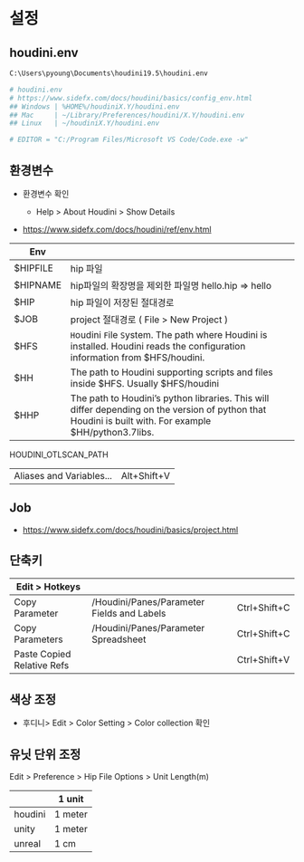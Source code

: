 # 설정

## houdini.env

``` txt
C:\Users\pyoung\Documents\houdini19.5\houdini.env
```

``` ini
# houdini.env
# https://www.sidefx.com/docs/houdini/basics/config_env.html
## Windows | %HOME%/houdiniX.Y/houdini.env
## Mac     | ~/Library/Preferences/houdini/X.Y/houdini.env
## Linux   | ~/houdiniX.Y/houdini.env

# EDITOR = "C:/Program Files/Microsoft VS Code/Code.exe -w"
```


## 환경변수

- 환경변수 확인
  - Help > About Houdini > Show Details

- https://www.sidefx.com/docs/houdini/ref/env.html

| Env      |                                                                                                                                                        |
| -------- | ------------------------------------------------------------------------------------------------------------------------------------------------------ |
| $HIPFILE | hip 파일                                                                                                                                               |
| $HIPNAME | hip파일의 확장명을 제외한 파일명 hello.hip => hello                                                                                                    |
| $HIP     | hip 파일이 저장된 절대경로                                                                                                                             |
| $JOB     | project 절대경로 ( File > New Project )                                                                                                                |
| $HFS     | `H`oudini `F`ile `S`ystem. The path where Houdini is installed. Houdini reads the configuration information from $HFS/houdini.                         |
| $HH      | The path to Houdini supporting scripts and files inside $HFS. Usually $HFS/houdini                                                                     |
| $HHP     | The path to Houdini’s python libraries. This will differ depending on the version of python that Houdini is built with. For example $HH/python3.7libs. |

HOUDINI_OTLSCAN_PATH

|                          |             |
| ------------------------ | ----------- |
| Aliases and Variables... | Alt+Shift+V |


## Job

- https://www.sidefx.com/docs/houdini/basics/project.html

## 단축키

| Edit > Hotkeys             |                                            |              |
| -------------------------- | ------------------------------------------ | ------------ |
| Copy Parameter             | /Houdini/Panes/Parameter Fields and Labels | Ctrl+Shift+C |
| Copy Parameters            | /Houdini/Panes/Parameter Spreadsheet       | Ctrl+Shift+C |
| Paste Copied Relative Refs |                                            | Ctrl+Shift+V |


## 색상 조정

- 후디니> Edit > Color Setting > Color collection 확인

## 유닛 단위 조정

Edit > Preference > Hip File Options > Unit Length(m)

|         | 1 unit  |
| ------- | ------- |
| houdini | 1 meter |
| unity   | 1 meter |
| unreal  | 1 cm    |